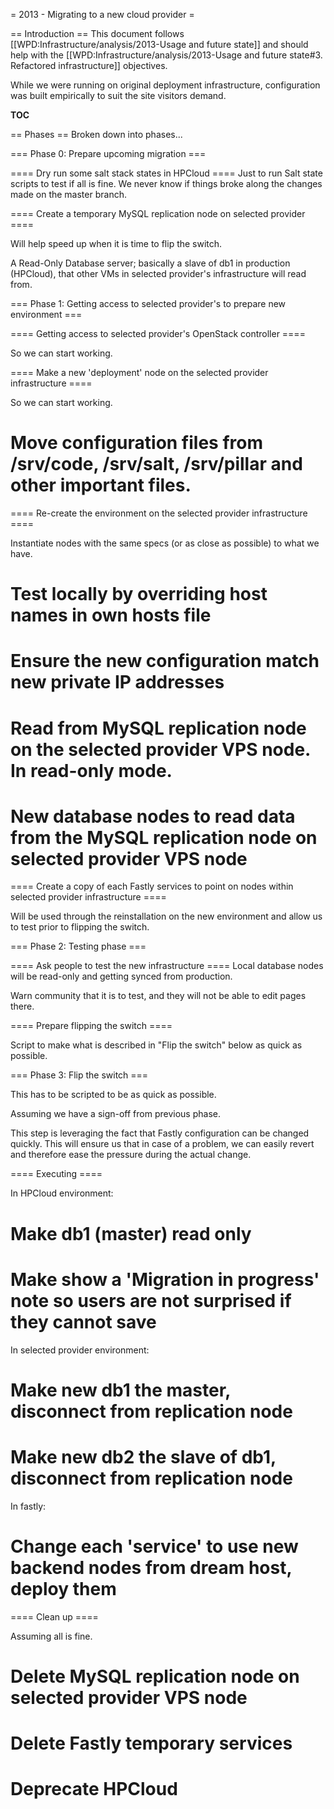 = 2013 - Migrating to a new cloud provider =

== Introduction ==
This document follows [[WPD:Infrastructure/analysis/2013-Usage and future state]] and should help with the [[WPD:Infrastructure/analysis/2013-Usage and future state#3. Refactored infrastructure]] objectives.

While we were running on original deployment infrastructure, configuration was built empirically to suit the site visitors demand. 

__TOC__

== Phases ==
Broken down into phases...


=== Phase 0: Prepare upcoming migration ===

==== Dry run some salt stack states in HPCloud ====
Just to run Salt state scripts to test if all is fine. We never know if things broke along the changes made on the master branch.

==== Create a temporary MySQL replication node on selected provider ====

Will help speed up when it is time to flip the switch.

A Read-Only Database server; basically a slave of db1 in production (HPCloud), that other VMs in selected provider's infrastructure will read from.


===  Phase 1: Getting access to selected provider's to prepare new environment ===

==== Getting access to selected provider's OpenStack controller ====

So we can start working.


==== Make a new 'deployment' node on the selected provider infrastructure ====

So we can start working.

# Move configuration files from /srv/code, /srv/salt, /srv/pillar and other important files.

==== Re-create the environment on the selected provider infrastructure ====

Instantiate nodes with the same specs (or as close as possible) to what we have.

# Test locally by overriding host names in own hosts file
# Ensure the new configuration match new private IP addresses
# Read from MySQL replication node on the selected provider VPS node. In read-only mode.
# New database nodes to read data from the MySQL replication node on selected provider VPS node


==== Create a copy of each Fastly services to point on nodes within selected provider infrastructure ====

Will be used through the reinstallation on the new environment and allow us to test prior to flipping the switch.



=== Phase 2: Testing phase ===

==== Ask people to test the new infrastructure  ====
Local database nodes will be read-only and getting synced from production.

Warn community that it is to test, and they will not be able to edit pages there.

==== Prepare flipping the switch ====

Script to make what is described in "Flip the switch" below as quick as possible.


=== Phase 3: Flip the switch ===

This has to be scripted to be as quick as possible.

Assuming we have a sign-off from previous phase.

This step is leveraging the fact that Fastly configuration can be changed quickly. This will ensure us that in case of a problem, we can easily revert and therefore ease the pressure during the actual change.

==== Executing ====

In HPCloud environment:
# Make db1 (master) read only
# Make show a 'Migration in progress' note so users are not surprised if they cannot save

In selected provider environment:
# Make new db1 the master, disconnect from replication node 
# Make new db2 the slave of db1, disconnect from replication node

In fastly:
# Change each 'service' to use new backend nodes from dream host, deploy them


==== Clean up ====

Assuming all is fine.

# Delete MySQL replication node on selected provider VPS node 
# Delete Fastly temporary services
# Deprecate HPCloud